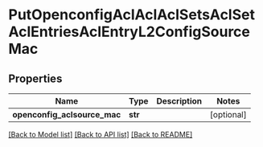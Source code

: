# PutOpenconfigAclAclAclSetsAclSetAclEntriesAclEntryL2ConfigSourceMac

## Properties
Name | Type | Description | Notes
------------ | ------------- | ------------- | -------------
**openconfig_aclsource_mac** | **str** |  | [optional] 

[[Back to Model list]](../README.md#documentation-for-models) [[Back to API list]](../README.md#documentation-for-api-endpoints) [[Back to README]](../README.md)


